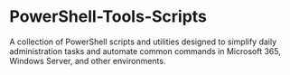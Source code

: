 # PowerShell-Tools-Scripts
A collection of PowerShell scripts and utilities designed to simplify daily administration tasks and automate common commands in Microsoft 365, Windows Server, and other environments.
